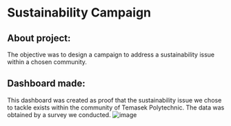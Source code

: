 # Sustainability Campaign
## About project:
The objective was to design a campaign to address a sustainability issue within a chosen community.

## Dashboard made:
This dashboard was created as proof that the sustainability issue we chose to tackle exists within the community of Temasek Polytechnic. The data was obtained by a survey we conducted.
![image](https://github.com/Javen05/sustainabilityCampaign/assets/107395637/c4288d0d-9b0c-4c2a-aff5-01d0c66222c4)

